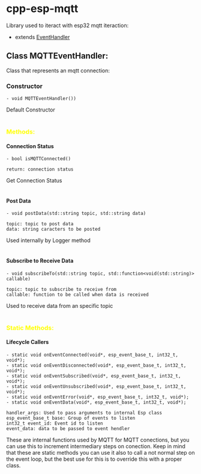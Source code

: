# cpp-esp-mqtt

Library used to iteract with esp32 mqtt iteraction:

- extends [EventHandler](https://github.com/MAPL-UFU/cpp-esp-e-handler)

## **Class MQTTEventHandler:**

Class that represents an mqtt connection: 

### Constructor   
   
    - void MQTTEventHandler())

Default Constructor
<br>
<br>




### <font color="yellow">Methods:</font>

#### Connection Status

    - bool isMQTTConnected()

    return: connection status
Get Connection Status
<br>
<br>

#### Post Data

    - void postData(std::string topic, std::string data)

    topic: topic to post data
    data: string caracters to be posted 
    
Used internally by Logger method
<br>
<br>

#### Subscribe to Receive Data 

    - void subscribeTo(std::string topic, std::function<void(std::string)> callable)
    
    topic: topic to subscribe to receive from
    callable: function to be called when data is received

Used to receive data from an specific topic
<br>
<br>

### <font color="yellow">Static Methods:</font>

#### Lifecycle Callers 
    - static void onEventConnected(void*, esp_event_base_t, int32_t, void*);
    - static void onEventDisconnected(void*, esp_event_base_t, int32_t, void*);
    - static void onEventSubscribed(void*, esp_event_base_t, int32_t, void*);
    - static void onEventUnsubscribed(void*, esp_event_base_t, int32_t, void*);
    - static void onEventError(void*, esp_event_base_t, int32_t, void*);
    - static void onEventData(void*, esp_event_base_t, int32_t, void*);
   
    handler_args: Used to pass arguments to internal Esp class
    esp_event_base_t base: Group of events to listen
    int32_t event_id: Event id to listen
    event_data: data to be passed to event hendler

These are internal functions used by MQTT for MQTT conections, but you can use this to increment intermediary steps 
on conection. Keep in mind that these are static methods you can use it also to call a not normal step on the event loop, 
but the best use for this is to override this with a proper class.

<br>
<br>